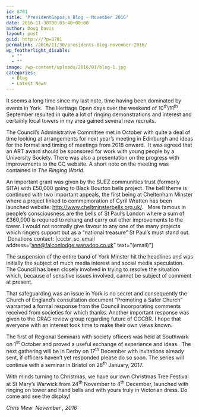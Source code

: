 ```yaml
---
id: 8701
title: 'President&apos;s Blog - November 2016'
date: 2016-11-30T00:03:40+00:00
author: Doug Davis
layout: post
guid: http:///?p=8701
permalink: /2016/11/30/presidents-blog-november-2016/
wp_featherlight_disable:
  - ""
  - ""
image: /wp-content/uploads/2016/01/blog-1.jpg
categories:
  - Blog
  - Latest News
---
```

It seems a long time since my last note, time having been dominated by events in York.  The Heritage Open days over the weekend of 10<sup>th</sup>/11<sup>th</sup> September resulted in quite a lot of ringing demonstrations and interest and certainly local towers in my area gained several new recruits.

The Council’s Administrative Committee met in October with quite a deal of time looking at arrangements for next year’s meeting in Edinburgh and ideas for the format and timing of meetings from 2018 onward.  It was agreed that an ART award should be sponsored for work with young people by a University Society. There was also a presentation on the progress with improvements to the CC website. A short note on the meeting was contained in _The Ringing World_.

An important grant was given by the SUEZ communities trust (formerly SITA) with £50,000 going to Black Bourton bells project. The bell theme is continued with two important appeals, the first being at Cheltenham Minster where a project linked to commemoration of Cyril Wratten has been launched website: <a href="http://www.cheltminsterbells.org.uk/" target="_blank">http://www.cheltminsterbells.org.uk/</a>.   More famous in people’s consciousness are the bells of St Paul’s London where a sum of £360,000 is required to rehang and carry out other improvements to the tower. I would not normally give favour to any one of the many projects which ringers support but as a “national treasure” St Paul’s must stand out.  Donations contact: [cccbr\_sc\_email address=&#8221;ann@falconlodge.wanadoo.co.uk&#8221; text=&#8221;(email)&#8221;]

The suspension of the entire band of York Minster hit the headlines and was initially the subject of much media interest and social media speculation. The Council has been closely involved in trying to resolve the situation which, because of sensitive issues involved, cannot be subject of comment at present.

That safeguarding was an issue in York is no secret and consequently the Church of England’s consultation document “Promoting a Safer Church” warranted a formal response from the Council incorporating comments received from societies for which thanks. Another important response was given to the CRAG review group regarding future of CCCBR. I hope that everyone with an interest took time to make their own views known.

The first of Regional Seminars with society officers was held at Southwark on 1<sup>st</sup> October and proved a useful exchange of experience and ideas.  The next gathering will be in Derby on 17<sup>th</sup> December with invitations already sent, if officers haven’t yet responded please do so soon. The series will continue with a seminar in Bristol on 28<sup>th</sup> January, 2017.

With minds turning to Christmas, we have our own Christmas Tree Festival at St Mary’s Warwick from 24<sup>th</sup> November to 4<sup>th</sup> December, launched with ringing on tower and hand bells and with yours truly in Victorian dress. Do come and see the display!

_Chris Mew  November , 2016_
